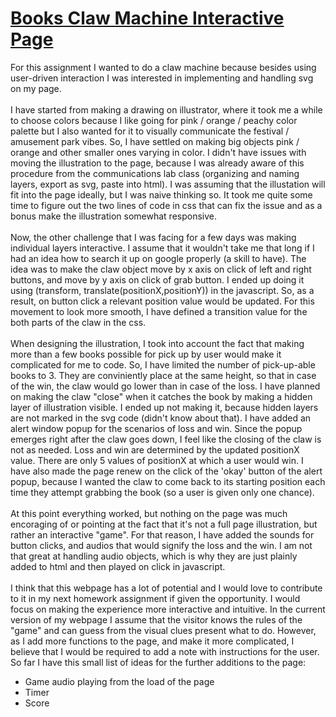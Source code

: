 <h1><a href="https://thirsty-noyce-5fcb37.netlify.app/">Books Claw Machine Interactive Page</a></h1>
<p>
For this assignment I wanted to do a claw machine because besides using user-driven interaction I was interested in implementing and handling svg on my page.
  <br><br>I have started from making a drawing on illustrator, where it took me a while to choose colors because I like going for pink / orange / peachy color palette but I also wanted for it to visually communicate the festival / amusement park vibes. So, I have settled on making big objects pink / orange and other smaller ones varying in color. I didn't have issues with moving the illustration to the page, because I was already aware of this procedure from the communications lab class (organizing and naming layers, export as svg, paste into html). I was assuming that the illustation will fit into the page ideally, but I was naive thinking so. It took me quite some time to figure out the two lines of code in css that can fix the issue and as a bonus make the illustration somewhat responsive. 
  <br><br>Now, the other challenge that I was facing for a few days was making individual layers interactive. I assume that it wouldn't take me that long if I had an idea how to search it up on google properly (a skill to have). The idea was to make the claw object move by x axis on click of left and right buttons, and move by y axis on click of grab button. I ended up doing it using (transform, translate(positionX,positionY)) in the javascript. So, as a result, on button click a relevant position value would be updated. For this movement to look more smooth, I have defined a transition value for the both parts of the claw in the css. 
  <br><br>When designing the illustration, I took into account the fact that making more than a few books possible for pick up by user would make it complicated for me to code. So, I have limited the number of pick-up-able books to 3. They are conviniently place at the same height, so that in case of the win, the claw would go lower than in case of the loss. I have planned on making the claw "close" when it catches the book by making a hidden layer of illustration visible. I ended up not making it, because hidden layers are not marked in the svg code (didn't know about that). I have added an alert window popup for the scenarios of loss and win. Since the popup emerges right after the claw goes down, I feel like the closing of the claw is not as needed. Loss and win are determined by the updated positionX value. There are only 5 values of positionX at which a user would win. I have also made the page renew on the click of the 'okay' button of the alert popup, because I wanted the claw to come back to its starting position each time they attempt grabbing the book (so a user is given only one chance).
  <br><br>At this point everything worked, but nothing on the page was much encoraging of or pointing at the fact that it's not a full page illustration, but rather an interactive "game". For that reason, I have added the sounds for button clicks, and audios that would signify the loss and the win. I am not that great at handling audio objects, which is why they are just plainly added to html and then played on click in javascript.
  <br><br>I think that this webpage has a lot of potential and I would love to contribute to it in my next homework assignment if given the opportunity. I would focus on making the experience more interactive and intuitive. In the current version of my webpage I assume that the visitor knows the rules of the "game" and can guess from the visual clues present what to do. However, as I add more functions to the page, and make it more complicated, I believe that I would be required to add a note with instructions for the user. So far I have this small list of ideas for the further additions to the page:
  <ul>
    <li>Game audio playing from the load of the page</li>
    <li>Timer</li>
    <li>Score</li>
  </ul>
</p>
